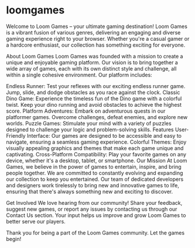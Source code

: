 # loomgames
Welcome to Loom Games – your ultimate gaming destination! Loom Games is a vibrant fusion of various genres, delivering an engaging and diverse gaming experience right to your browser. Whether you're a casual gamer or a hardcore enthusiast, our collection has something exciting for everyone.

About Loom Games
Loom Games was founded with a mission to create a unique and enjoyable gaming platform. Our vision is to bring together a wide array of games, each with its own distinct style and challenge, all within a single cohesive environment. Our platform includes:

Endless Runner: Test your reflexes with our exciting endless runner game. Jump, slide, and dodge obstacles as you race against the clock.
Classic Dino Game: Experience the timeless fun of the Dino game with a colorful twist. Keep your dino running and avoid obstacles to achieve the highest score.
Platform Adventures: Embark on adventurous quests in our platformer games. Overcome challenges, defeat enemies, and explore new worlds.
Puzzle Games: Stimulate your mind with a variety of puzzles designed to challenge your logic and problem-solving skills.
Features
User-Friendly Interface: Our games are designed to be accessible and easy to navigate, ensuring a seamless gaming experience.
Colorful Themes: Enjoy visually appealing graphics and themes that make each game unique and captivating.
Cross-Platform Compatibility: Play your favorite games on any device, whether it's a desktop, tablet, or smartphone.
Our Mission
At Loom Games, we believe in the power of games to entertain, inspire, and bring people together. We are committed to constantly evolving and expanding our collection to keep you entertained. Our team of dedicated developers and designers work tirelessly to bring new and innovative games to life, ensuring that there's always something new and exciting to discover.

Get Involved
We love hearing from our community! Share your feedback, suggest new games, or report any issues by contacting us through our Contact Us section. Your input helps us improve and grow Loom Games to better serve our players.

Thank you for being a part of the Loom Games community. Let the games begin!
